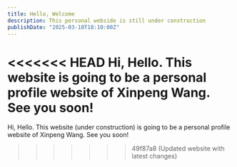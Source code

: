 ```yaml
---
title: Hello, Welcome
description: This personal webside is still under construction
publishDate: "2025-03-10T18:10:00Z"
---
```


<<<<<<< HEAD
Hi, Hello. This website is going to be a personal profile website of Xinpeng Wang. See you soon!
=======
Hi, Hello. This website (under construction) is going to be a personal profile website of Xinpeng Wang. See you soon!
>>>>>>> 49f87a8 (Updated website with latest changes)

